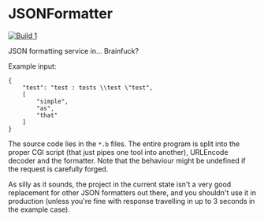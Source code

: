 # JSONFormatter

[![Build 1](https://travis-matrix-badges.herokuapp.com/repos/kspalaiologos/JSONFormatter/branches/master/1)](https://travis-ci.org/kspalaiologos/JSONFormatter)

JSON formatting service in... Brainfuck?

Example input:

```
{
	"test": "test : tests \\test \"test",
	[
		"simple",
		"as",
		"that"
	]
}
```

The source code lies in the `*.b` files. The entire program is split into the proper CGI script (that just pipes one tool into
another), URLEncode decoder and the formatter. Note that the behaviour might be undefined if the request is carefully forged.

As silly as it sounds, the project in the current state isn't a very good replacement for other JSON formatters out there, and
you shouldn't use it in production (unless you're fine with response travelling in up to 3 seconds in the example case).
